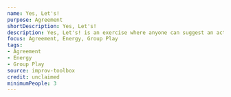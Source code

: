 ```yaml
---
name: Yes, Let's!
purpose: Agreement
shortDescription: Yes, Let's!
description: Yes, Let's! is an exercise where anyone can suggest an action ("Let's pretend we're monkeys!") and everyone responds "Yes, let's!" and does it.
focus: Agreement, Energy, Group Play
tags:
- Agreement
- Energy
- Group Play
source: improv-toolbox
credit: unclaimed
minimumPeople: 3
---
```


